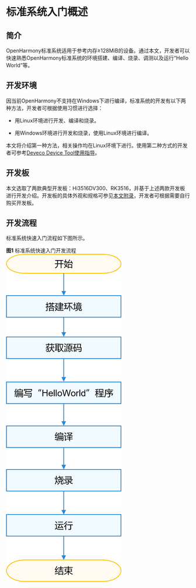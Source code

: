 # 标准系统入门概述


## 简介

OpenHarmony标准系统适用于参考内存≥128MiB的设备。通过本文，开发者可以快速熟悉OpenHarmony标准系统的环境搭建、编译、烧录、调测以及运行“Hello World”等。


## 开发环境

因当前OpenHarmony不支持在Windows下进行编译，标准系统的开发有以下两种方法，开发者可根据使用习惯进行选择：

- 用Linux环境进行开发、编译和烧录。

- 用Windows环境进行开发和烧录，使用Linux环境进行编译。

本文将介绍第一种方法，相关操作均在Linux环境下进行。使用第二种方式的开发者可参考[Deveco Device Tool使用指导](https://device.harmonyos.com/cn/docs/documentation/guide/service_introduction-0000001050166905)。


## 开发板

本文选取了两款典型开发板：Hi3516DV300、RK3516，并基于上述两款开发板进行开发介绍。开发板的具体外观和规格可参见[本文附录](../quick-start/quickstart-standard-board-introduction-hi3516.md)，开发者可根据需要自行购买开发板。


## 开发流程

标准系统快速入门流程如下图所示。

  **图1** 标准系统快速入门开发流程
  ![zh-cn_image_0000001218442216](figures/zh-cn_image_0000001218442216.png)
